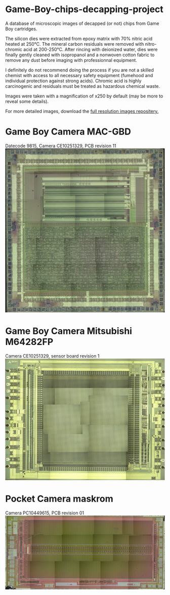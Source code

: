 # Game-Boy-chips-decapping-project
A database of microscopic images of decapped (or not) chips from Game Boy cartridges.

The silicon dies were extracted from epoxy matrix with 70% nitric acid heated at 250°C. The mineral carbon residuals were removed with nitro-chromic acid at 200-250°C. After rincing with deionized water, dies were finally gently cleaned with isopropanol and a nonwoven cotton fabric to remove any dust before imaging with professionnal equipment.

I definitely do not recommend doing the process if you are not a skilled chemist with access to all necessary safety equipment (fumehood and individual protection against strong acids). Chromic acid is highly carcinogenic and residuals must be treated as hazardous chemical waste.

Images were taken with a magnification of x250 by default (may be more to reveal some details). 

For more detailed images, download the [full resolution images repositery.](https://drive.google.com/file/d/1l8i0imOg5FQuac4omLrtJts2iJFMVVMm/view?usp=sharing)

# Game Boy Camera MAC-GBD
Datecode 9815, Camera CE10251329, PCB revision 11
![MAC-GBD](https://github.com/Raphael-Boichot/Game-Boy-chips-decapping-project/blob/main/Game%20Boy%20Camera%20MAC-GBD-preview.png)

# Game Boy Camera Mitsubishi M64282FP
Camera CE10251329, sensor board revision 1
![Game Boy Camera CMOS](https://github.com/Raphael-Boichot/Game-Boy-chips-decapping-project/blob/main/Game%20Boy%20Camera%20Mitsubishi%20M64282FP-previewg.png)

# Pocket Camera maskrom
Camera PC10449615, PCB revision 01
![Pocket Camera Maskrom](https://github.com/Raphael-Boichot/Game-Boy-chips-decapping-project/blob/main/Game%20Boy%20Camera%20maskrom-preview.png)


